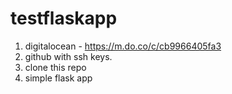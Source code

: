 # testflaskapp

1. digitalocean - https://m.do.co/c/cb9966405fa3
2. github with ssh keys. 
3. clone this repo
4. simple flask app  
